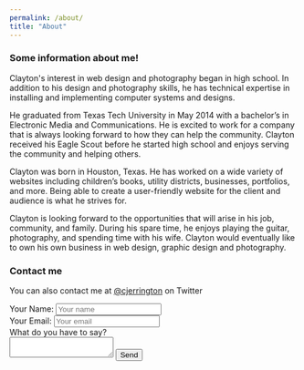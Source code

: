 ```yaml
---
permalink: /about/
title: "About"
---
```


### Some information about me!

Clayton's interest in web design and photography began in high school. In addition to his design and photography skills, he has technical expertise in installing and implementing computer systems and designs.

He graduated from Texas Tech University in May 2014 with a bachelor&rsquo;s in Electronic Media and Communications. He is excited to work for a company that is always looking forward to how they can help the community. Clayton received his Eagle Scout before he started high school and enjoys serving the community and helping others.

Clayton was born in Houston, Texas. He has worked on a wide variety of websites including children&rsquo;s books, utility districts, businesses, portfolios, and more. Being able to create a user-friendly website for the client and audience is what he strives for.

Clayton is looking forward to the opportunities that will arise in his job, community, and family. During his spare time, he enjoys playing the guitar, photography, and spending time with his wife. Clayton would eventually like to own his own business in web design, graphic design and photography.

### Contact me

You can also contact me at [@cjerrington](http://twitter.com/cjerrington) on Twitter

<form action="//formspree.io/me@claytonerrington.com" method="post">Your Name: <input placeholder="Your name" type="text" name="name" /><br />Your Email: <input placeholder="Your email" type="text" name="_replyto" /><br />What do you have to say?<br /><textarea name="body"></textarea> <input value="{{ site.url }}/thanks/" type="hidden" name="_next" /> <input value="Contact from website!" type="hidden" name="_subject" /> <input style="display:none" type="text" name="_gotcha" /> <input value="Send" type="submit" />&nbsp;</form>
